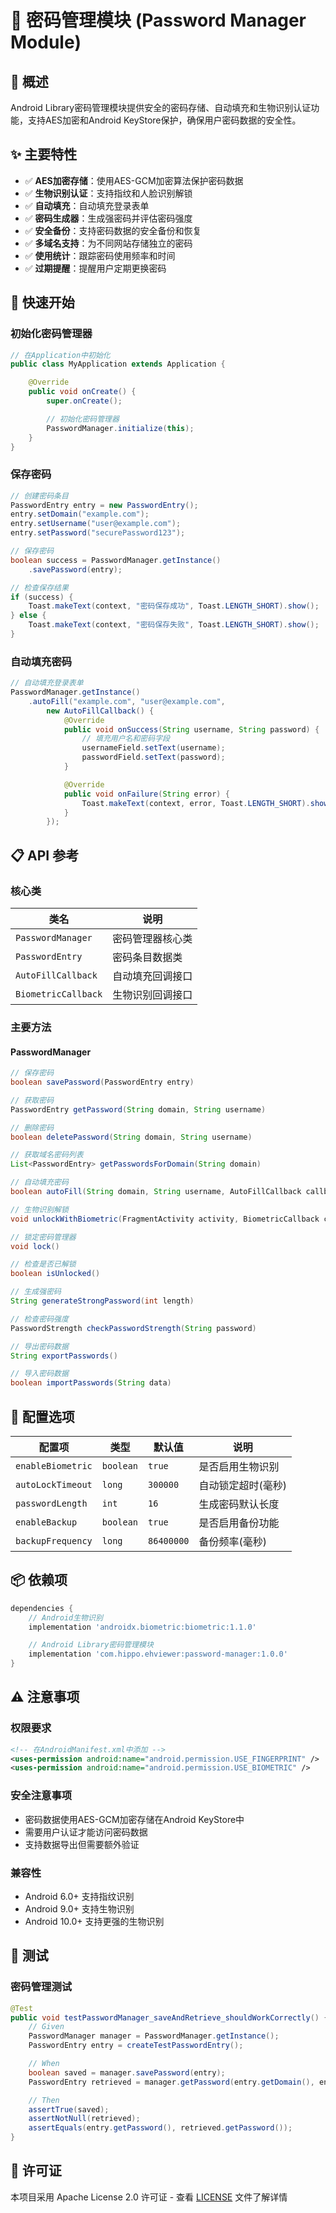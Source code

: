 # 🔐 密码管理模块 (Password Manager Module)

## 🎯 概述

Android Library密码管理模块提供安全的密码存储、自动填充和生物识别认证功能，支持AES加密和Android KeyStore保护，确保用户密码数据的安全性。

## ✨ 主要特性

- ✅ **AES加密存储**：使用AES-GCM加密算法保护密码数据
- ✅ **生物识别认证**：支持指纹和人脸识别解锁
- ✅ **自动填充**：自动填充登录表单
- ✅ **密码生成器**：生成强密码并评估密码强度
- ✅ **安全备份**：支持密码数据的安全备份和恢复
- ✅ **多域名支持**：为不同网站存储独立的密码
- ✅ **使用统计**：跟踪密码使用频率和时间
- ✅ **过期提醒**：提醒用户定期更换密码

## 🚀 快速开始

### 初始化密码管理器

```java
// 在Application中初始化
public class MyApplication extends Application {

    @Override
    public void onCreate() {
        super.onCreate();

        // 初始化密码管理器
        PasswordManager.initialize(this);
    }
}
```

### 保存密码

```java
// 创建密码条目
PasswordEntry entry = new PasswordEntry();
entry.setDomain("example.com");
entry.setUsername("user@example.com");
entry.setPassword("securePassword123");

// 保存密码
boolean success = PasswordManager.getInstance()
    .savePassword(entry);

// 检查保存结果
if (success) {
    Toast.makeText(context, "密码保存成功", Toast.LENGTH_SHORT).show();
} else {
    Toast.makeText(context, "密码保存失败", Toast.LENGTH_SHORT).show();
}
```

### 自动填充密码

```java
// 自动填充登录表单
PasswordManager.getInstance()
    .autoFill("example.com", "user@example.com",
        new AutoFillCallback() {
            @Override
            public void onSuccess(String username, String password) {
                // 填充用户名和密码字段
                usernameField.setText(username);
                passwordField.setText(password);
            }

            @Override
            public void onFailure(String error) {
                Toast.makeText(context, error, Toast.LENGTH_SHORT).show();
            }
        });
```

## 📋 API 参考

### 核心类

| 类名 | 说明 |
|------|------|
| `PasswordManager` | 密码管理器核心类 |
| `PasswordEntry` | 密码条目数据类 |
| `AutoFillCallback` | 自动填充回调接口 |
| `BiometricCallback` | 生物识别回调接口 |

### 主要方法

#### PasswordManager

```java
// 保存密码
boolean savePassword(PasswordEntry entry)

// 获取密码
PasswordEntry getPassword(String domain, String username)

// 删除密码
boolean deletePassword(String domain, String username)

// 获取域名密码列表
List<PasswordEntry> getPasswordsForDomain(String domain)

// 自动填充密码
boolean autoFill(String domain, String username, AutoFillCallback callback)

// 生物识别解锁
void unlockWithBiometric(FragmentActivity activity, BiometricCallback callback)

// 锁定密码管理器
void lock()

// 检查是否已解锁
boolean isUnlocked()

// 生成强密码
String generateStrongPassword(int length)

// 检查密码强度
PasswordStrength checkPasswordStrength(String password)

// 导出密码数据
String exportPasswords()

// 导入密码数据
boolean importPasswords(String data)
```

## 🔧 配置选项

| 配置项 | 类型 | 默认值 | 说明 |
|--------|------|--------|------|
| `enableBiometric` | `boolean` | `true` | 是否启用生物识别 |
| `autoLockTimeout` | `long` | `300000` | 自动锁定超时(毫秒) |
| `passwordLength` | `int` | `16` | 生成密码默认长度 |
| `enableBackup` | `boolean` | `true` | 是否启用备份功能 |
| `backupFrequency` | `long` | `86400000` | 备份频率(毫秒) |

## 📦 依赖项

```gradle
dependencies {
    // Android生物识别
    implementation 'androidx.biometric:biometric:1.1.0'

    // Android Library密码管理模块
    implementation 'com.hippo.ehviewer:password-manager:1.0.0'
}
```

## ⚠️ 注意事项

### 权限要求
```xml
<!-- 在AndroidManifest.xml中添加 -->
<uses-permission android:name="android.permission.USE_FINGERPRINT" />
<uses-permission android:name="android.permission.USE_BIOMETRIC" />
```

### 安全注意事项
- 密码数据使用AES-GCM加密存储在Android KeyStore中
- 需要用户认证才能访问密码数据
- 支持数据导出但需要额外验证

### 兼容性
- Android 6.0+ 支持指纹识别
- Android 9.0+ 支持生物识别
- Android 10.0+ 支持更强的生物识别

## 🧪 测试

### 密码管理测试
```java
@Test
public void testPasswordManager_saveAndRetrieve_shouldWorkCorrectly() {
    // Given
    PasswordManager manager = PasswordManager.getInstance();
    PasswordEntry entry = createTestPasswordEntry();

    // When
    boolean saved = manager.savePassword(entry);
    PasswordEntry retrieved = manager.getPassword(entry.getDomain(), entry.getUsername());

    // Then
    assertTrue(saved);
    assertNotNull(retrieved);
    assertEquals(entry.getPassword(), retrieved.getPassword());
}
```

## 📄 许可证

本项目采用 Apache License 2.0 许可证 - 查看 [LICENSE](../LICENSE) 文件了解详情
